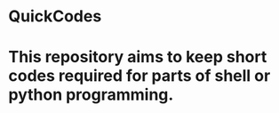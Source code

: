# QuickCodes
# This repository aims to keep short codes required for parts of shell or python programming.
